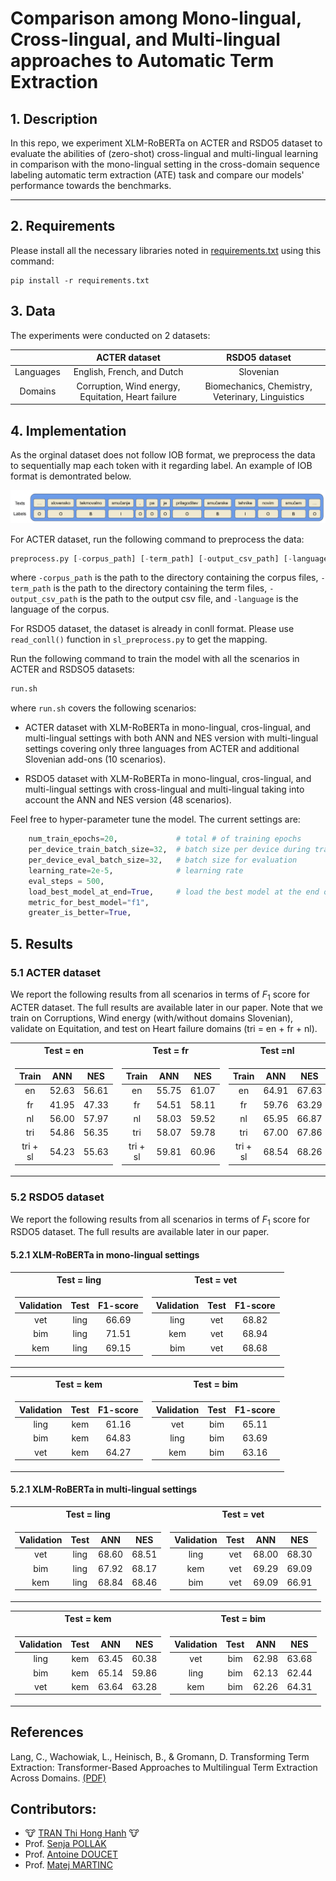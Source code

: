 # Comparison among Mono-lingual, Cross-lingual, and Multi-lingual approaches to Automatic Term Extraction

## 1. Description

In this repo, we experiment  XLM-RoBERTa on ACTER and RSDO5 dataset to evaluate the abilities of (zero-shot) cross-lingual and multi-lingual learning in comparison with the mono-lingual setting in the cross-domain sequence labeling automatic term extraction (ATE) task and compare our models' performance towards the benchmarks.

---

## 2. Requirements

Please install all the necessary libraries noted in [requirements.txt](./requirements.txt) using this command:

```
pip install -r requirements.txt
```

## 3. Data

The experiments were conducted on 2 datasets:

||ACTER dataset| RSDO5 dataset|
|:-:|:-:|:-:|
|Languages|English, French, and Dutch|Slovenian|
|Domains|Corruption,  Wind energy, Equitation, Heart failure|Biomechanics, Chemistry, Veterinary, Linguistics |

## 4. Implementation

As the orginal dataset does not follow IOB format, we preprocess the data to sequentially map each token with it regarding label. An example of IOB format is demontrated below.

![](./imgs/ex.png)

For ACTER dataset, run the following command to preprocess the data:

```python
preprocess.py [-corpus_path] [-term_path] [-output_csv_path] [-language]
```

where `-corpus_path` is the path to the directory containing the corpus files, `-term_path` is the path to the directory containing the term files, `-output_csv_path` is the path to the output csv file, and `-language` is the language of the corpus.

For RSDO5 dataset, the dataset is already in conll format. Please use `read_conll()` function in `sl_preprocess.py` to get the mapping.

Run the following command to train the model with all the scenarios in ACTER and RSDSO5 datasets:

```python
run.sh
```

where `run.sh` covers the following scenarios:

- ACTER dataset with XLM-RoBERTa in mono-lingual, cros-lingual, and multi-lingual settings with both ANN and NES version with multi-lingual settings covering only three languages from ACTER and additional Slovenian add-ons (10 scenarios).

- RSDO5 dataset with XLM-RoBERTa in mono-lingual, cros-lingual, and multi-lingual settings with cross-lingual and multi-lingual taking into account the ANN and NES version (48 scenarios).

Feel free to hyper-parameter tune the model. The current settings are:

```python
    num_train_epochs=20,             # total # of training epochs
    per_device_train_batch_size=32,  # batch size per device during training
    per_device_eval_batch_size=32,   # batch size for evaluation 
    learning_rate=2e-5,              # learning rate
    eval_steps = 500,
    load_best_model_at_end=True,     # load the best model at the end of training
    metric_for_best_model="f1",
    greater_is_better=True,
```

## 5. Results

### 5.1 ACTER dataset
We report the following results from all scenarios in terms of $F_{1}$ score for ACTER dataset. The full results are available later in our paper. Note that we train on Corruptions, Wind energy (with/without domains Slovenian), validate on Equitation, and test on Heart failure domains (tri = en + fr + nl).

<center>
<table>
<tr><th>Test = en </th><th>Test = fr</th><th>Test =nl</th></tr></tr>
<tr><td>

|Train          |ANN    |NES    |	
|:-----:        |:-----:|:-----:|
|en	            |52.63  | 56.61	|
|fr	            |41.95  | 47.33	|
|nl	            |56.00  | 57.97	|
|tri	        |54.86 | 56.35	|
|tri + sl       |54.23  | 55.63	|

</td><td>

|Train          |ANN    |NES    |	
|:-----:        |:-----:|:-----:|
|en	            |55.75  | 61.07	|
|fr	            |54.51  | 58.11	|
|nl	            |58.03  | 59.52	|
|tri            |58.07 | 59.78	|
|tri + sl       |59.81  | 60.96	|

</td><td>

|Train          |ANN    |NES    |	
|:-----:        |:-----:|:-----:|
|en	            |64.91  | 67.63	|
|fr	            |59.76  | 63.29	|
|nl	            |65.95  | 66.87	|
|tri            |67.00  | 67.86	|
|tri + sl|68.54  | 68.26	|

</td></tr> </table>
</center>

### 5.2 RSDO5 dataset

We report the following results from all scenarios in terms of $F_{1}$ score for RSDO5 dataset. The full results are available later in our paper.

#### 5.2.1 XLM-RoBERTa in mono-lingual settings

<center>
<table>
<tr><th>Test = ling </th><th>Test = vet</th></tr></tr>
<tr><td>

|Validation     |Test   | F1-score    |
| :-: | :-: | :-: |
|vet    |ling   | 66.69  | 
|bim    |ling   | 71.51  | 
|kem    |ling   | 69.15  |

</td><td>

|Validation     |Test   | F1-score    |
| :-: | :-: | :-: | 
|ling   |vet    | 68.82 | 
|kem    |vet    | 68.94  | 
|bim    |vet    | 68.68  |

</td></tr> </table>
</center>

<center>
<table>
<tr><th>Test = kem </th><th>Test = bim</th></tr></tr>
<tr><td>

|Validation     |Test   | F1-score    |
| :-: | :-: | :-: | 
|ling   |kem    |61.16 |
|bim    |kem    |64.83  |
|vet    |kem    |64.27  | 

</td><td>

|Validation     |Test   | F1-score    |
| :-: | :-: | :-: | 
|vet    |bim    |65.11  |
|ling   |bim    |63.69  | 
|kem    |bim    |63.16  |

</td></tr> </table>
</center>

#### 5.2.1 XLM-RoBERTa in multi-lingual settings

<center>
<table>
<tr><th>Test = ling </th><th>Test = vet</th></tr></tr>
<tr><td>

|Validation     |Test   |ANN    |NES    |
| :-: | :-: | :-: | :-: |
|vet    |ling   |68.60  | 68.51	|
|bim    |ling   |67.92  | 68.17	|
|kem    |ling   |68.84  | 68.46 |

</td><td>

|Validation     |Test   |ANN    |NES    |
| :-: | :-: | :-: | :-: |
|ling   |vet    | 68.00 | 68.30	|
|kem    |vet    |69.29  | 69.09	|
|bim    |vet    |69.09  | 66.91	|

</td></tr> </table>
</center>

<center>
<table>
<tr><th>Test = kem </th><th>Test = bim</th></tr></tr>
<tr><td>

|Validation     |Test   |ANN    |NES    |
| :-: | :-: | :-: | :-: |
|ling   |kem    |63.45  | 60.38	|
|bim    |kem    |65.14  | 59.86	|
|vet    |kem    |63.64  | 63.28	|

</td><td>

|Validation     |Test   |ANN    |NES    |
| :-: | :-: | :-: | :-: |
|vet    |bim    |62.98  | 63.68	|
|ling   |bim    |62.13  | 62.44	|
|kem    |bim    |62.26  | 64.31	|

</td></tr> </table>
</center>

## References

Lang, C., Wachowiak, L., Heinisch, B., & Gromann, D. Transforming Term Extraction: Transformer-Based Approaches to Multilingual Term Extraction Across Domains. [(PDF)](https://aclanthology.org/2021.findings-acl.316.pdf)

## Contributors:
- 🐮 [TRAN Thi Hong Hanh](https://github.com/honghanhh) 🐮
- Prof. [Senja POLLAK](https://github.com/senjapollak)
- Prof. [Antoine DOUCET](https://github.com/antoinedoucet)
- Prof. [Matej MARTINC](https://github.com/matejMartinc)
